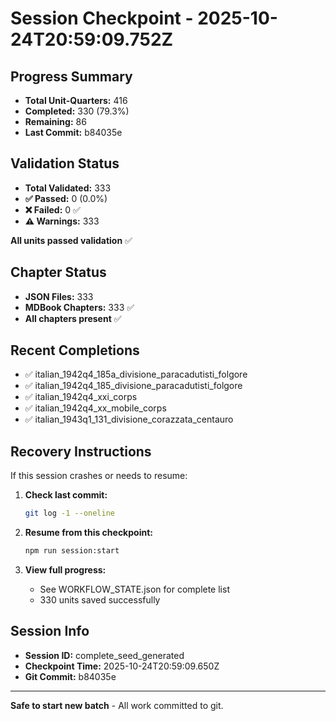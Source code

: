 # Session Checkpoint - 2025-10-24T20:59:09.752Z

## Progress Summary

- **Total Unit-Quarters:** 416
- **Completed:** 330 (79.3%)
- **Remaining:** 86
- **Last Commit:** b84035e

## Validation Status

- **Total Validated:** 333
- **✅ Passed:** 0 (0.0%)
- **❌ Failed:** 0 ✅
- **⚠️ Warnings:** 333

**All units passed validation** ✅

## Chapter Status

- **JSON Files:** 333
- **MDBook Chapters:** 333 ✅
- **All chapters present** ✅

## Recent Completions

- ✅ italian_1942q4_185a_divisione_paracadutisti_folgore
- ✅ italian_1942q4_185_divisione_paracadutisti_folgore
- ✅ italian_1942q4_xxi_corps
- ✅ italian_1942q4_xx_mobile_corps
- ✅ italian_1943q1_131_divisione_corazzata_centauro

## Recovery Instructions

If this session crashes or needs to resume:

1. **Check last commit:**
   ```bash
   git log -1 --oneline
   ```

2. **Resume from this checkpoint:**
   ```bash
   npm run session:start
   ```

3. **View full progress:**
   - See WORKFLOW_STATE.json for complete list
   - 330 units saved successfully

## Session Info

- **Session ID:** complete_seed_generated
- **Checkpoint Time:** 2025-10-24T20:59:09.650Z
- **Git Commit:** b84035e

---

**Safe to start new batch** - All work committed to git.
